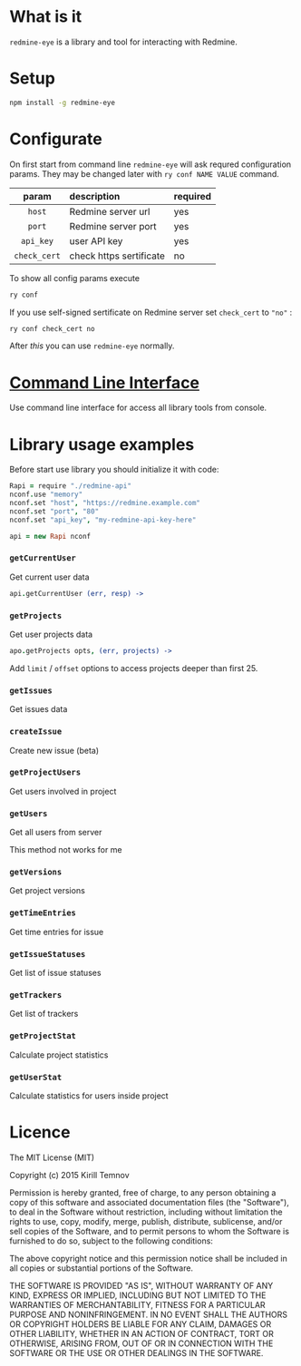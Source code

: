 # What is it

`redmine-eye` is a library and tool for interacting with Redmine.

# Setup

```bash
npm install -g redmine-eye
```

# Configurate

On first start from command line `redmine-eye` will ask requred configuration params.
They may be changed later with `ry conf NAME VALUE` command.

|   param      | description | required |
|:------------:|:---------|:--------------|
| `host`       | Redmine server url | yes      |
| `port`       | Redmine server port | yes |
| `api_key`    | user API key | yes |
| `check_cert` | check https sertificate | no |



To show all config params execute

```bash
ry conf
```

If you use self-signed sertificate on Redmine server set `check_cert`  to `"no"` :

```bash
ry conf check_cert no
```

After *this* you can use `redmine-eye` normally.

# [Command Line Interface](CLI.md)

Use command line interface for access all library tools from console.



# Library usage examples

Before start use library you should initialize it with code:

```coffee
Rapi = require "./redmine-api"
nconf.use "memory"
nconf.set "host", "https://redmine.example.com"
nconf.set "port", "80"
nconf.set "api_key", "my-redmine-api-key-here"

api = new Rapi nconf

```

###  `getCurrentUser`

Get current user data

```coffee
api.getCurrentUser (err, resp) ->

```

### `getProjects`

Get user projects data

```coffee
apo.getProjects opts, (err, projects) ->
```

Add `limit` / `offset` options to access projects deeper than first 25.


### `getIssues`

Get issues data

### `createIssue`

Create new issue (beta)

### `getProjectUsers`

Get users involved in project

### `getUsers`

Get all users from server

This method not works for me

### `getVersions`

Get project versions

### `getTimeEntries`

Get time entries for issue

### `getIssueStatuses`

Get list of issue statuses

### `getTrackers`

Get list of trackers

### `getProjectStat`

Calculate project statistics

### `getUserStat`

Calculate statistics for users inside project



# Licence

The MIT License (MIT)

Copyright (c) 2015 Kirill Temnov

Permission is hereby granted, free of charge, to any person obtaining a copy
of this software and associated documentation files (the "Software"), to deal
in the Software without restriction, including without limitation the rights
to use, copy, modify, merge, publish, distribute, sublicense, and/or sell
copies of the Software, and to permit persons to whom the Software is
furnished to do so, subject to the following conditions:

The above copyright notice and this permission notice shall be included in
all copies or substantial portions of the Software.

THE SOFTWARE IS PROVIDED "AS IS", WITHOUT WARRANTY OF ANY KIND, EXPRESS OR
IMPLIED, INCLUDING BUT NOT LIMITED TO THE WARRANTIES OF MERCHANTABILITY,
FITNESS FOR A PARTICULAR PURPOSE AND NONINFRINGEMENT. IN NO EVENT SHALL THE
AUTHORS OR COPYRIGHT HOLDERS BE LIABLE FOR ANY CLAIM, DAMAGES OR OTHER
LIABILITY, WHETHER IN AN ACTION OF CONTRACT, TORT OR OTHERWISE, ARISING FROM,
OUT OF OR IN CONNECTION WITH THE SOFTWARE OR THE USE OR OTHER DEALINGS IN
THE SOFTWARE.
